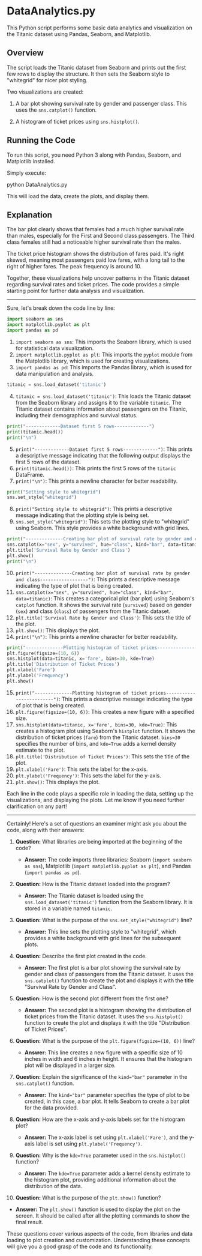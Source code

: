 # DataAnalytics.py

This Python script performs some basic data analytics and visualization on the Titanic dataset using Pandas, Seaborn, and Matplotlib.

## Overview

The script loads the Titanic dataset from Seaborn and prints out the first few rows to display the structure. It then sets the Seaborn style to "whitegrid" for nicer plot styling.

Two visualizations are created:

1. A bar plot showing survival rate by gender and passenger class. This uses the `sns.catplot()` function.

2. A histogram of ticket prices using `sns.histplot()`.

## Running the Code

To run this script, you need Python 3 along with Pandas, Seaborn, and Matplotlib installed.

Simply execute:

python DataAnalytics.py

This will load the data, create the plots, and display them.

## Explanation

The bar plot clearly shows that females had a much higher survival rate than males, especially for the First and Second class passengers. The Third class females still had a noticeable higher survival rate than the males.

The ticket price histogram shows the distribution of fares paid. It's right skewed, meaning most passengers paid low fares, with a long tail to the right of higher fares. The peak frequency is around 10.

Together, these visualizations help uncover patterns in the Titanic dataset regarding survival rates and ticket prices. The code provides a simple starting point for further data analysis and visualization.


---

Sure, let's break down the code line by line:

```python
import seaborn as sns
import matplotlib.pyplot as plt
import pandas as pd
```

1. `import seaborn as sns`: This imports the Seaborn library, which is used for statistical data visualization.
2. `import matplotlib.pyplot as plt`: This imports the `pyplot` module from the Matplotlib library, which is used for creating visualizations.
3. `import pandas as pd`: This imports the Pandas library, which is used for data manipulation and analysis.

```python
titanic = sns.load_dataset('titanic')
```

4. `titanic = sns.load_dataset('titanic')`: This loads the Titanic dataset from the Seaborn library and assigns it to the variable `titanic`. The Titanic dataset contains information about passengers on the Titanic, including their demographics and survival status.

```python
print("-------------Dataset first 5 rows-------------")
print(titanic.head())
print("\n")
```

5. `print("-------------Dataset first 5 rows-------------")`: This prints a descriptive message indicating that the following output displays the first 5 rows of the dataset.
6. `print(titanic.head())`: This prints the first 5 rows of the `titanic` DataFrame.
7. `print("\n")`: This prints a newline character for better readability.

```python
print("Setting style to whitegrid")
sns.set_style("whitegrid")
```

8. `print("Setting style to whitegrid")`: This prints a descriptive message indicating that the plotting style is being set.
9. `sns.set_style("whitegrid")`: This sets the plotting style to "whitegrid" using Seaborn. This style provides a white background with grid lines.

```python
print("--------------Creating bar plot of survival rate by gender and class------------------")
sns.catplot(x="sex", y="survived", hue="class", kind="bar", data=titanic)
plt.title('Survival Rate by Gender and Class')
plt.show()
print("\n")
```

10. `print("--------------Creating bar plot of survival rate by gender and class------------------")`: This prints a descriptive message indicating the type of plot that is being created.
11. `sns.catplot(x="sex", y="survived", hue="class", kind="bar", data=titanic)`: This creates a categorical plot (bar plot) using Seaborn's `catplot` function. It shows the survival rate (`survived`) based on gender (`sex`) and class (`class`) of passengers from the Titanic dataset.
12. `plt.title('Survival Rate by Gender and Class')`: This sets the title of the plot.
13. `plt.show()`: This displays the plot.
14. `print("\n")`: This prints a newline character for better readability.

```python
print("--------------Plotting histogram of ticket prices-------------------------")
plt.figure(figsize=(10, 6))
sns.histplot(data=titanic, x='fare', bins=30, kde=True)
plt.title('Distribution of Ticket Prices')
plt.xlabel('Fare')
plt.ylabel('Frequency')
plt.show()
```

15. `print("--------------Plotting histogram of ticket prices-------------------------")`: This prints a descriptive message indicating the type of plot that is being created.
16. `plt.figure(figsize=(10, 6))`: This creates a new figure with a specified size.
17. `sns.histplot(data=titanic, x='fare', bins=30, kde=True)`: This creates a histogram plot using Seaborn's `histplot` function. It shows the distribution of ticket prices (`fare`) from the Titanic dataset. `bins=30` specifies the number of bins, and `kde=True` adds a kernel density estimate to the plot.
18. `plt.title('Distribution of Ticket Prices')`: This sets the title of the plot.
19. `plt.xlabel('Fare')`: This sets the label for the x-axis.
20. `plt.ylabel('Frequency')`: This sets the label for the y-axis.
21. `plt.show()`: This displays the plot.

Each line in the code plays a specific role in loading the data, setting up the visualizations, and displaying the plots. Let me know if you need further clarification on any part!

---

Certainly! Here's a set of questions an examiner might ask you about the code, along with their answers:

1. **Question:** What libraries are being imported at the beginning of the code?
   - **Answer:** The code imports three libraries: Seaborn (`import seaborn as sns`), Matplotlib (`import matplotlib.pyplot as plt`), and Pandas (`import pandas as pd`).

2. **Question:** How is the Titanic dataset loaded into the program?
   - **Answer:** The Titanic dataset is loaded using the `sns.load_dataset('titanic')` function from the Seaborn library. It is stored in a variable named `titanic`.

3. **Question:** What is the purpose of the `sns.set_style("whitegrid")` line?
   - **Answer:** This line sets the plotting style to "whitegrid", which provides a white background with grid lines for the subsequent plots.

4. **Question:** Describe the first plot created in the code.
   - **Answer:** The first plot is a bar plot showing the survival rate by gender and class of passengers from the Titanic dataset. It uses the `sns.catplot()` function to create the plot and displays it with the title "Survival Rate by Gender and Class".

5. **Question:** How is the second plot different from the first one?
   - **Answer:** The second plot is a histogram showing the distribution of ticket prices from the Titanic dataset. It uses the `sns.histplot()` function to create the plot and displays it with the title "Distribution of Ticket Prices".

6. **Question:** What is the purpose of the `plt.figure(figsize=(10, 6))` line?
   - **Answer:** This line creates a new figure with a specific size of 10 inches in width and 6 inches in height. It ensures that the histogram plot will be displayed in a larger size.

7. **Question:** Explain the significance of the `kind="bar"` parameter in the `sns.catplot()` function.
   - **Answer:** The `kind="bar"` parameter specifies the type of plot to be created, in this case, a bar plot. It tells Seaborn to create a bar plot for the data provided.

8. **Question:** How are the x-axis and y-axis labels set for the histogram plot?
   - **Answer:** The x-axis label is set using `plt.xlabel('Fare')`, and the y-axis label is set using `plt.ylabel('Frequency')`.

9. **Question:** Why is the `kde=True` parameter used in the `sns.histplot()` function?
   - **Answer:** The `kde=True` parameter adds a kernel density estimate to the histogram plot, providing additional information about the distribution of the data.

10. **Question:** What is the purpose of the `plt.show()` function?
   - **Answer:** The `plt.show()` function is used to display the plot on the screen. It should be called after all the plotting commands to show the final result.

These questions cover various aspects of the code, from libraries and data loading to plot creation and customization. Understanding these concepts will give you a good grasp of the code and its functionality.
